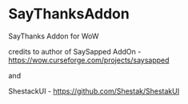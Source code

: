 # SayThanksAddon
SayThanks Addon for WoW

credits to author of SaySapped AddOn - https://wow.curseforge.com/projects/saysapped

and

ShestackUI - https://github.com/Shestak/ShestakUI
